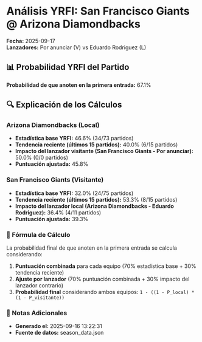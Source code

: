 # Análisis YRFI: San Francisco Giants @ Arizona Diamondbacks

**Fecha:** 2025-09-17  
**Lanzadores:** Por anunciar (V) vs Eduardo Rodriguez (L)

## 📊 Probabilidad YRFI del Partido

**Probabilidad de que anoten en la primera entrada:** 67.1%

## 🔍 Explicación de los Cálculos

### Arizona Diamondbacks (Local)
- **Estadística base YRFI:** 46.6% (34/73 partidos)
- **Tendencia reciente (últimos 15 partidos):** 40.0% (6/15 partidos)
- **Impacto del lanzador visitante (San Francisco Giants - Por anunciar):** 50.0% (0/0 partidos)
- **Puntuación ajustada:** 45.8%

### San Francisco Giants (Visitante)
- **Estadística base YRFI:** 32.0% (24/75 partidos)
- **Tendencia reciente (últimos 15 partidos):** 53.3% (8/15 partidos)
- **Impacto del lanzador local (Arizona Diamondbacks - Eduardo Rodriguez):** 36.4% (4/11 partidos)
- **Puntuación ajustada:** 39.3%

### 📝 Fórmula de Cálculo

La probabilidad final de que anoten en la primera entrada se calcula considerando:
1. **Puntuación combinada** para cada equipo (70% estadística base + 30% tendencia reciente)
2. **Ajuste por lanzador** (70% puntuación combinada + 30% impacto del lanzador contrario)
3. **Probabilidad final** considerando ambos equipos: `1 - ((1 - P_local) * (1 - P_visitante))`

### 📌 Notas Adicionales

- **Generado el:** 2025-09-16 13:22:31
- **Fuente de datos:** season_data.json
